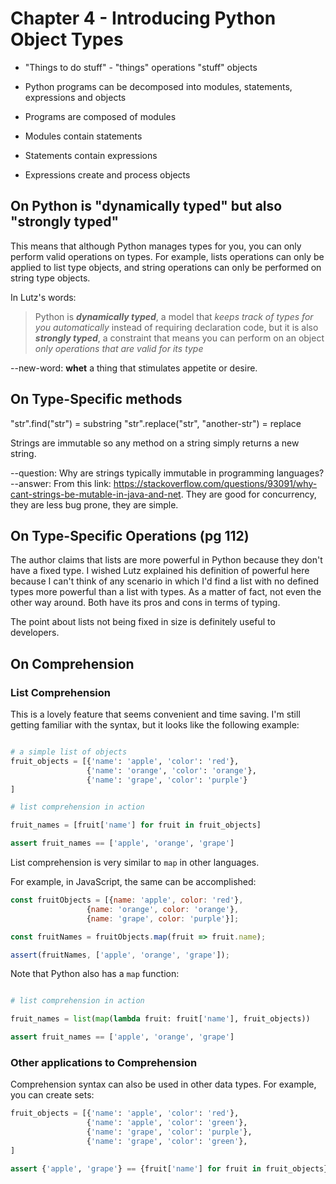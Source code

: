 
# Chapter 4 - Introducing Python Object Types

- "Things to do stuff" -
"things" operations
"stuff" objects


- Python programs can be decomposed into modules, statements, expressions and
objects

- Programs are composed of modules
- Modules contain statements
- Statements contain expressions
- Expressions create and process objects


## On Python is "dynamically typed" but also "strongly typed"

This means that although Python manages types for you, you can only perform
valid operations on types. For example, lists operations can only be applied to
list type objects, and string operations can only be performed on string type
objects.

In Lutz's words:

> Python is ***dynamically typed***, a model that *keeps track of types for you
automatically* instead of requiring declaration code, but it is also
***strongly typed***, a constraint that means you can perform on an object *only
operations that are valid for its type*

--new-word: **whet** a thing that stimulates appetite or desire.

## On Type-Specific methods

"str".find("str") = substring
"str".replace("str", "another-str") = replace

Strings are immutable so any method on a string simply returns a new string.

--question: Why are strings typically immutable in programming languages?
--answer: From this link: https://stackoverflow.com/questions/93091/why-cant-strings-be-mutable-in-java-and-net. They are good for concurrency, they are less bug prone, they are simple.

## On Type-Specific Operations (pg 112)

The author claims that lists are more powerful in Python because they don't
have a fixed type. I wished Lutz explained his definition of powerful here
because I can't think of any scenario in which I'd find a list with no defined
types more powerful than a list with types. As a matter of fact, not even the
other way around. Both have its pros and cons in terms of typing.

The point about lists not being fixed in size is definitely useful to
developers.

## On Comprehension

### List Comprehension

This is a lovely feature that seems convenient and time saving. I'm still
getting familiar with the syntax, but it looks like the following example:

```Python

# a simple list of objects
fruit_objects = [{'name': 'apple', 'color': 'red'},
                 {'name': 'orange', 'color': 'orange'},
                 {'name': 'grape', 'color': 'purple'}
]

# list comprehension in action

fruit_names = [fruit['name'] for fruit in fruit_objects]

assert fruit_names == ['apple', 'orange', 'grape']

```

List comprehension is very similar to `map` in other languages.

For example, in JavaScript, the same can be accomplished:

```JavaScript
const fruitObjects = [{name: 'apple', color: 'red'},
                 {name: 'orange', color: 'orange'},
                 {name: 'grape', color: 'purple'}];

const fruitNames = fruitObjects.map(fruit => fruit.name);

assert(fruitNames, ['apple', 'orange', 'grape']);
```

Note that Python also has a `map` function:

```Python

# list comprehension in action

fruit_names = list(map(lambda fruit: fruit['name'], fruit_objects))

assert fruit_names == ['apple', 'orange', 'grape']

```

### Other applications to Comprehension

Comprehension syntax can also be used in other data types. For example, you
can create sets:

```Python
fruit_objects = [{'name': 'apple', 'color': 'red'},
                 {'name': 'apple', 'color': 'green'},
                 {'name': 'grape', 'color': 'purple'},
                 {'name': 'grape', 'color': 'green'},
]

assert {'apple', 'grape'} == {fruit['name'] for fruit in fruit_objects}

```
